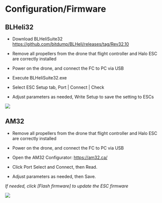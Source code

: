 # Configuration/Firmware

## BLHeli32

- Download BLHeliSuite32 https://github.com/bitdump/BLHeli/releases/tag/Rev32.10

- Remove all propellers from the drone that flight controller and Halo ESC are correctly installed

- Power on the drone, and connect the FC to PC via USB

- Execute BLHeliSuite32.exe

- Select ESC Setup tab, Port | Connect | Check

- Adjust parameters as needed, Write Setup to save the setting to ESCs

<img src="/halomedia/image33.png" id="image33">

## AM32


- Remove all propellers from the drone that flight controller and Halo ESC are correctly installed

- Power on the drone, and connect the FC to PC via USB

- Open the AM32 Configurator: https://am32.ca/

- Click Port Select and Connect, then Read.

- Adjust parameters as needed, then Save.

*If needed, click [Flash firmware] to update the ESC firmware*

<img src="/halomedia/image34.png" id="image34">
